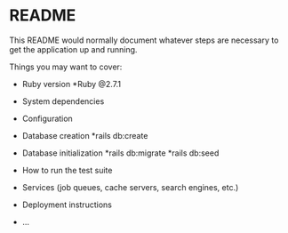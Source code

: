 # README

This README would normally document whatever steps are necessary to get the
application up and running.

Things you may want to cover:

* Ruby version
    *Ruby  @2.7.1

* System dependencies

* Configuration

* Database creation
    *rails db:create
* Database initialization
    *rails db:migrate
    *rails db:seed

* How to run the test suite

* Services (job queues, cache servers, search engines, etc.)

* Deployment instructions

* ...
